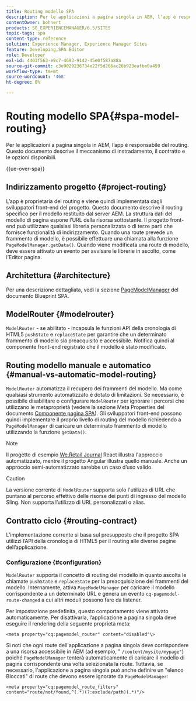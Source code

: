 ```yaml
---
title: Routing modello SPA
description: Per le applicazioni a pagina singola in AEM, l’app è responsabile del routing. Questo documento descrive il meccanismo di instradamento, il contratto e le opzioni disponibili.
contentOwner: bohnert
products: SG_EXPERIENCEMANAGER/6.5/SITES
topic-tags: spa
content-type: reference
solution: Experience Manager, Experience Manager Sites
feature: Developing,SPA Editor
role: Developer
exl-id: 4403f563-e9c7-4693-9142-45e0f587a88a
source-git-commit: c3e9029236734e22f5d266ac26b923eafbe0a459
workflow-type: tm+mt
source-wordcount: '468'
ht-degree: 0%

---
```


# Routing modello SPA{#spa-model-routing}

Per le applicazioni a pagina singola in AEM, l’app è responsabile del routing. Questo documento descrive il meccanismo di instradamento, il contratto e le opzioni disponibili.

{{ue-over-spa}}

## Indirizzamento progetto {#project-routing}

L’app è proprietaria del routing e viene quindi implementata dagli sviluppatori front-end del progetto. Questo documento descrive il routing specifico per il modello restituito dal server AEM. La struttura dati del modello di pagina espone l’URL della risorsa sottostante. Il progetto front-end può utilizzare qualsiasi libreria personalizzata o di terze parti che fornisce funzionalità di indirizzamento. Quando una route prevede un frammento di modello, è possibile effettuare una chiamata alla funzione `PageModelManager.getData()`. Quando viene modificata una route di modello, deve essere attivato un evento per avvisare le librerie in ascolto, come l’Editor pagina.

## Architettura {#architecture}

Per una descrizione dettagliata, vedi la sezione [PageModelManager](/help/sites-developing/spa-blueprint.md#pagemodelmanager) del documento Blueprint SPA.

## ModelRouter {#modelrouter}

`ModelRouter` - se abilitato - incapsula le funzioni API della cronologia di HTML5 `pushState` e `replaceState` per garantire che un determinato frammento di modello sia preacquisito e accessibile. Notifica quindi al componente front-end registrato che il modello è stato modificato.

## Routing modello manuale e automatico {#manual-vs-automatic-model-routing}

`ModelRouter` automatizza il recupero dei frammenti del modello. Ma come qualsiasi strumento automatizzato è dotato di limitazioni. Se necessario, è possibile disabilitare o configurare `ModelRouter` per ignorare i percorsi che utilizzano le metaproprietà (vedere la sezione Meta Properties del documento [Componente pagina SPA](/help/sites-developing/spa-page-component.md)). Gli sviluppatori front-end possono quindi implementare il proprio livello di routing del modello richiedendo a `PageModelManager` di caricare un determinato frammento di modello utilizzando la funzione `getData()`.

>[!NOTE]
>
>Il progetto di esempio [We.Retail Journal](https://github.com/adobe/aem-sample-we-retail-journal) React illustra l&#39;approccio automatizzato, mentre il progetto Angular illustra quello manuale. Anche un approccio semi-automatizzato sarebbe un caso d’uso valido.

>[!CAUTION]
>
>La versione corrente di `ModelRouter` supporta solo l&#39;utilizzo di URL che puntano al percorso effettivo delle risorse dei punti di ingresso del modello Sling. Non supporta l’utilizzo di URL personalizzati o alias.

## Contratto ciclo {#routing-contract}

L’implementazione corrente si basa sul presupposto che il progetto SPA utilizzi l’API della cronologia di HTML5 per il routing alle diverse pagine dell’applicazione.

### Configurazione {#configuration}

`ModelRouter` supporta il concetto di routing del modello in quanto ascolta le chiamate `pushState` e `replaceState` per la preacquisizione dei frammenti del modello. Internamente, attiva `PageModelManager` per caricare il modello corrispondente a un determinato URL e genera un evento `cq-pagemodel-route-changed` a cui altri moduli possono fare da listener.

Per impostazione predefinita, questo comportamento viene attivato automaticamente. Per disattivarla, l’applicazione a pagina singola deve eseguire il rendering della seguente proprietà meta:

```
<meta property="cq:pagemodel_router" content="disabled"\>
```

Si noti che ogni route dell&#39;applicazione a pagina singola deve corrispondere a una risorsa accessibile in AEM (ad esempio, &quot; `/content/mysite/mypage"`) poiché `PageModelManager` tenterà automaticamente di caricare il modello di pagina corrispondente una volta selezionata la route. Tuttavia, se necessario, l&#39;applicazione a pagina singola può anche definire un &quot;elenco Bloccati&quot; di route che devono essere ignorate da `PageModelManager`:

```
<meta property="cq:pagemodel_route_filters" content="route/not/found,^(.*)(?:exclude/path)(.*)"/>
```
